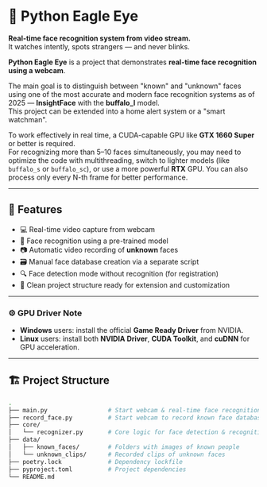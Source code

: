 # 🐍 Python Eagle Eye

**Real-time face recognition system from video stream.**  
It watches intently, spots strangers — and never blinks.

**Python Eagle Eye** is a project that demonstrates **real-time face recognition using a webcam**.

The main goal is to distinguish between "known" and "unknown" faces using one of the most accurate and modern face recognition systems as of 2025 — **InsightFace** with the **buffalo_l** model.  
This project can be extended into a home alert system or a "smart watchman".

To work effectively in real time, a CUDA-capable GPU like **GTX 1660 Super** or better is required.  
For recognizing more than 5–10 faces simultaneously, you may need to optimize the code with multithreading, switch to lighter models (like `buffalo_s` or `buffalo_sc`), or use a more powerful **RTX** GPU. You can also process only every N-th frame for better performance.

---

## 🚀 Features

- 💻 Real-time video capture from webcam  
- 🧠 Face recognition using a pre-trained model  
- 📷 Automatic video recording of **unknown** faces  
- 🗃 Manual face database creation via a separate script  
- 🔍 Face detection mode without recognition (for registration)  
- 🔧 Clean project structure ready for extension and customization

---

### ⚙ GPU Driver Note

- **Windows** users: install the official **Game Ready Driver** from NVIDIA.  
- **Linux** users: install both **NVIDIA Driver**, **CUDA Toolkit**, and **cuDNN** for GPU acceleration.

---

## 🏗 Project Structure

```bash
.
├── main.py                 # Start webcam & real-time face recognition
├── record_face.py          # Start webcam to record known face database
├── core/
│   └── recognizer.py       # Core logic for face detection & recognition
├── data/
│   ├── known_faces/        # Folders with images of known people
│   └── unknown_clips/      # Recorded clips of unknown faces
├── poetry.lock             # Dependency lockfile
├── pyproject.toml          # Project dependencies
└── README.md
```